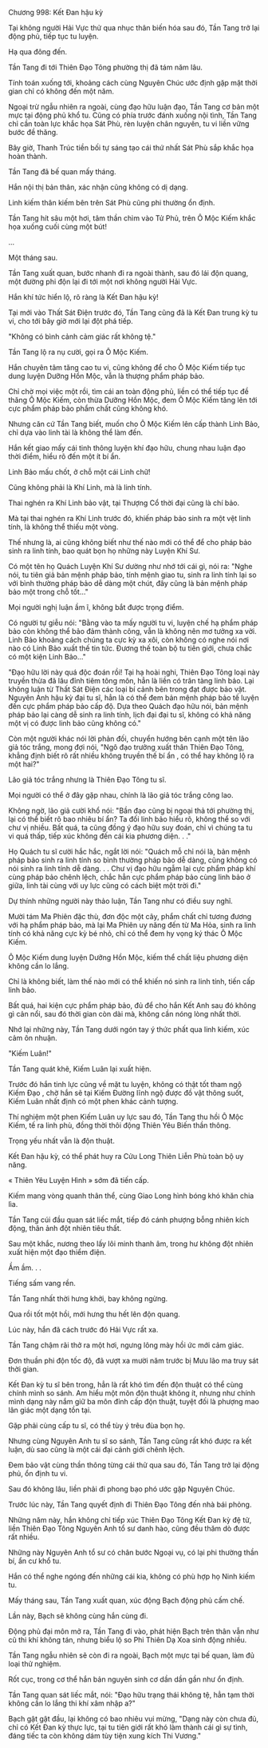 




Chương 998: Kết Đan hậu kỳ


Tại không người Hải Vực thử qua nhục thân biến hóa sau đó, Tần Tang trở lại động phủ, tiếp tục tu luyện.

Hạ qua đông đến.

Tần Tang đi tới Thiên Đạo Tông phường thị đã tám năm lâu.

Tính toán xuống tới, khoảng cách cùng Nguyên Chúc ước định gặp mặt thời gian chỉ có không đến một năm.

Ngoại trừ ngẫu nhiên ra ngoài, cùng đạo hữu luận đạo, Tần Tang cơ bản một mực tại động phủ khổ tu. Cũng có phía trước đánh xuống nội tình, Tần Tang chỉ cần toàn lực khắc họa Sát Phù, rèn luyện chân nguyên, tu vi liền vững bước đề thăng.

Bây giờ, Thanh Trúc tiền bối tự sáng tạo cái thứ nhất Sát Phù sắp khắc họa hoàn thành.

Tần Tang đã bế quan mấy tháng.

Hắn nội thị bản thân, xác nhận cũng không có dị dạng.

Linh kiếm thân kiếm bên trên Sát Phù cũng phi thường ổn định.

Tần Tang hít sâu một hơi, tâm thần chìm vào Tử Phủ, trên Ô Mộc Kiếm khắc họa xuống cuối cùng một bút!

...

Một tháng sau.

Tần Tang xuất quan, bước nhanh đi ra ngoài thành, sau đó lái độn quang, một đường phi độn lại đi tới một nơi không người Hải Vực.

Hắn khí tức hiển lộ, rõ ràng là Kết Đan hậu kỳ!

Tại mới vào Thất Sát Điện trước đó, Tần Tang cũng đã là Kết Đan trung kỳ tu vi, cho tới bây giờ mới lại đột phá tiếp.

"Không có bình cảnh cảm giác rất không tệ."

Tần Tang lộ ra nụ cười, gọi ra Ô Mộc Kiếm.

Hắn chuyên tâm tăng cao tu vi, cũng không để cho Ô Mộc Kiếm tiếp tục dung luyện Dưỡng Hồn Mộc, vẫn là thượng phẩm pháp bảo.

Chỉ chờ mọi việc một rồi, tìm cái an toàn động phủ, liền có thể tiếp tục đề thăng Ô Mộc Kiếm, còn thừa Dưỡng Hồn Mộc, đem Ô Mộc Kiếm tăng lên tới cực phẩm pháp bảo phẩm chất cũng không khó.

Nhưng căn cứ Tần Tang biết, muốn cho Ô Mộc Kiếm lên cấp thành Linh Bảo, chỉ dựa vào linh tài là không thể làm đến.

Hắn kết giao mấy cái tinh thông luyện khí đạo hữu, chung nhau luận đạo thời điểm, hiểu rõ đến một ít bí ẩn.

Linh Bảo mấu chốt, ở chỗ một cái Linh chữ!

Cũng không phải là Khí Linh, mà là linh tính.

Thai nghén ra Khí Linh bảo vật, tại Thượng Cổ thời đại cũng là chí bảo.

Mà tại thai nghén ra Khí Linh trước đó, khiến pháp bảo sinh ra một vệt linh tính, là không thể thiếu một vòng.

Thế nhưng là, ai cũng không biết như thế nào mới có thể để cho pháp bảo sinh ra linh tính, bao quát bọn họ những này Luyện Khí Sư.

Có một tên họ Quách Luyện Khí Sư dường như nhớ tới cái gì, nói ra: "Nghe nói, tu tiên giả bản mệnh pháp bảo, tính mệnh giao tu, sinh ra linh tính lại so với bình thường pháp bảo dễ dàng một chút, đây cũng là bản mệnh pháp bảo một trong chỗ tốt..."

Mọi người nghị luận ầm ĩ, không bắt được trọng điểm.

Có người tự giễu nói: "Bằng vào ta mấy người tu vi, luyện chế hạ phẩm pháp bảo còn không thể bảo đảm thành công, vẫn là không nên mơ tưởng xa vời. Linh Bảo khoảng cách chúng ta cực kỳ xa xôi, còn không có nghe nói nơi nào có Linh Bảo xuất thế tin tức. Đương thế toàn bộ tu tiên giới, chưa chắc có một kiện Linh Bảo..."

"Đạo hữu lời này quá độc đoán rồi! Tại hạ hoài nghi, Thiên Đạo Tông loại này truyền thừa đã lâu đỉnh tiêm tông môn, hẳn là liền có trân tàng linh bảo. Lại không luận từ Thất Sát Điện các loại bí cảnh bên trong đạt được bảo vật. Nguyên Anh hậu kỳ đại tu sĩ, hẳn là có thể đem bản mệnh pháp bảo tế luyện đến cực phẩm pháp bảo cấp độ. Dựa theo Quách đạo hữu nói, bản mệnh pháp bảo lại càng dễ sinh ra linh tính, lịch đại đại tu sĩ, không có khả năng một vị có được linh bảo cũng không có."

Còn một người khác nói lời phản đối, chuyển hướng bên cạnh một tên lão giả tóc trắng, mong đợi nói, "Ngô đạo trưởng xuất thân Thiên Đạo Tông, khẳng định biết rõ rất nhiều không truyền thế bí ẩn , có thể hay không lộ ra một hai?"

Lão giả tóc trắng nhưng là Thiên Đạo Tông tu sĩ.

Mọi người có thể ở đây gặp nhau, chính là lão giả tóc trắng công lao.

Không ngờ, lão giả cười khổ nói: "Bần đạo cũng bị ngoại thả tới phường thị, lại có thể biết rõ bao nhiêu bí ẩn? Ta đối linh bảo hiểu rõ, không thể so với chư vị nhiều. Bất quá, ta cũng đồng ý đạo hữu suy đoán, chỉ vì chúng ta tu vi quá thấp, tiếp xúc không đến cái kia phương diện. . ."

Họ Quách tu sĩ cười hắc hắc, ngắt lời nói: "Quách mỗ chỉ nói là, bản mệnh pháp bảo sinh ra linh tính so bình thường pháp bảo dễ dàng, cũng không có nói sinh ra linh tính dễ dàng. . . Chư vị đạo hữu ngẫm lại cực phẩm pháp khí cùng pháp bảo chênh lệch, chắc hẳn cực phẩm pháp bảo cùng linh bảo ở giữa, linh tài cùng với uy lực cũng có cách biệt một trời đi."

Dự thính những người này thảo luận, Tần Tang như có điều suy nghĩ.

Mười tám Ma Phiên đặc thù, đơn độc một cây, phẩm chất chỉ tương đương với hạ phẩm pháp bảo, mà lại Ma Phiên uy năng đến từ Ma Hỏa, sinh ra linh tính có khả năng cực kỳ bé nhỏ, chỉ có thể đem hy vọng ký thác Ô Mộc Kiếm.

Ô Mộc Kiếm dung luyện Dưỡng Hồn Mộc, kiếm thể chất liệu phương diện không cần lo lắng.

Chỉ là không biết, làm thế nào mới có thể khiến nó sinh ra linh tính, tiến cấp linh bảo.

Bất quá, hai kiện cực phẩm pháp bảo, đủ để cho hắn Kết Anh sau đó không gì cản nổi, sau đó thời gian còn dài mà, không cần nóng lòng nhất thời.

Nhớ lại những này, Tần Tang dưới ngón tay ý thức phất qua linh kiếm, xúc cảm ôn nhuận.

"Kiếm Luân!"

Tần Tang quát khẽ, Kiếm Luân lại xuất hiện.

Trước đó hắn tinh lực cũng về mặt tu luyện, không có thật tốt tham ngộ Kiếm Đạo , chờ hắn sẽ tại Kiếm Đường lĩnh ngộ được đồ vật thông suốt, Kiếm Luân nhất định có một phen khác cảnh tượng.

Thí nghiệm một phen Kiếm Luân uy lực sau đó, Tần Tang thu hồi Ô Mộc Kiếm, tế ra linh phù, đồng thời thôi động Thiên Yêu Biến thần thông.

Trọng yếu nhất vẫn là độn thuật.

Kết Đan hậu kỳ, có thể phát huy ra Cửu Long Thiên Liễn Phù toàn bộ uy năng.

« Thiên Yêu Luyện Hình » sớm đã tiến cấp.

Kiếm mang vòng quanh thân thể, cùng Giao Long hình bóng khó khăn chia lìa.

Tần Tang cúi đầu quan sát liếc mắt, tiếp đó cánh phượng bỗng nhiên kích động, thân ảnh đột nhiên tiêu thất.

Sau một khắc, nương theo lấy lôi minh thanh âm, trong hư không đột nhiên xuất hiện một đạo thiểm điện.

Ầm ầm. . .

Tiếng sấm vang rền.

Tần Tang nhất thời hưng khởi, bay không ngừng.

Qua rồi tốt một hồi, mới hưng thu hết lên độn quang.

Lúc này, hắn đã cách trước đó Hải Vực rất xa.

Tần Tang chậm rãi thở ra một hơi, ngưng lông mày hồi ức mới cảm giác.

Đơn thuần phi độn tốc độ, đã vượt xa mười năm trước bị Mưu lão ma truy sát thời gian.

Kết Đan kỳ tu sĩ bên trong, hẳn là rất khó tìm đến độn thuật có thể cùng chính mình so sánh. Am hiểu một môn độn thuật không ít, nhưng như chính mình dạng này nắm giữ ba môn đỉnh cấp độn thuật, tuyệt đối là phượng mao lân giác một dạng tồn tại.

Gặp phải cùng cấp tu sĩ, có thể tùy ý trêu đùa bọn họ.

Nhưng cùng Nguyên Anh tu sĩ so sánh, Tần Tang cũng rất khó được ra kết luận, dù sao cũng là một cái đại cảnh giới chênh lệch.

Đem bảo vật cùng thần thông từng cái thử qua sau đó, Tần Tang trở lại động phủ, ổn định tu vi.

Sau đó không lâu, liền phải đi phong bạo phó ước gặp Nguyên Chúc.

Trước lúc này, Tần Tang quyết định đi Thiên Đạo Tông đến nhà bái phỏng.

Những năm này, hắn không chỉ tiếp xúc Thiên Đạo Tông Kết Đan kỳ đệ tử, liền Thiên Đạo Tông Nguyên Anh tổ sư danh hào, cũng đều thăm dò được rất nhiều.

Những này Nguyên Anh tổ sư có chân bước Ngoại vụ, có lại phi thường thần bí, ẩn cư khổ tu.

Hắn có thể nghe ngóng đến những cái kia, không có phù hợp họ Ninh kiếm tu.

Mấy tháng sau, Tần Tang xuất quan, xúc động Bạch động phủ cấm chế.

Lần này, Bạch sẽ không cùng hắn cùng đi.

Động phủ đại môn mở ra, Tần Tang đi vào, phát hiện Bạch trên thân vẫn như cũ thi khí không tán, nhưng biểu lộ so Phi Thiên Dạ Xoa sinh động nhiều.

Tần Tang ngẫu nhiên sẽ còn đi ra ngoài, Bạch một mực tại bế quan, làm đủ loại thử nghiệm.

Rốt cục, trong cơ thể hắn bản nguyên sinh cơ dần dần gần như ổn định.

Tần Tang quan sát liếc mắt, nói: "Đạo hữu trạng thái không tệ, hẳn tạm thời không cần lo lắng thi khí xâm nhập a?"

Bạch gật gật đầu, lại không có bao nhiêu vui mừng, "Dạng này còn chưa đủ, chỉ có Kết Đan kỳ thực lực, tại tu tiên giới rất khó làm thành cái gì sự tình, đáng tiếc ta còn không dám tùy tiện xung kích Thi Vương."




